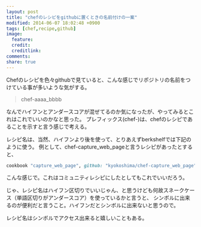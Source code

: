 ```yaml
---
layout: post
title: "chefのレシピをgithubに置くときの名前付けの一案"
modified: 2014-06-07 18:02:48 +0900
tags: [chef,recipe,github]
image:
  feature:
  credit:
  creditlink:
comments:
share: true
---
```

Chefのレシピを色々githubで見ていると、こんな感じでリポジトリの名前をつけている事が多いような気がする。

> chef-aaaa_bbbb

なんでハイフンとアンダースコアが混ぜてるのか気になったが、やってみるとこれはこれでいいのかなと思った。
プレフィックス(chef-)は、chefのレシピであることを示すと言う感じで考える。

レシピ名は、当然、ハイフンより後を使って、とりあえずberkshelfでは下記のように使う。
例として、chef-capture\_web\_pageと言うレシピがあったとすると、

~~~ ruby
cookbook "capture_web_page", github: "kyokoshima/chef-capture_web_page"
~~~

こんな感じで。これはコミュニティレシピにしたとしてもこれでいいだろう。

じゃ、レシピ名はハイフン区切りでいいじゃん、と思うけども何故スネークケース（単語区切りがアンダースコア）を使っているかと言うと、
シンボルに出来るのが便利だと言うこと。ハイフンだとシンボルに出来ないと思うので。

レシピ名はシンボルでアクセス出来ると嬉しいこともある。